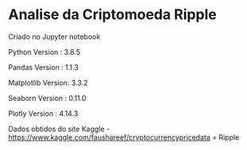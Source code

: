 # Analise da Criptomoeda Ripple

Criado no Jupyter notebook

Python Version    :  3.8.5

Pandas Version    :  1.1.3

Matplotlib Version:  3.3.2

Seaborn Version   :  0.11.0

Plotly Version    :  4.14.3


Dados obtidos do site Kaggle - https://www.kaggle.com/faushareef/cryptocurrencypricedata = Ripple
